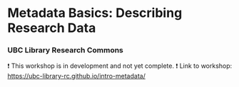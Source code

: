 # Metadata Basics: Describing Research Data
### UBC Library Research Commons
:heavy_exclamation_mark: This workshop is in development and not yet complete. :heavy_exclamation_mark: 
Link to workshop: https://ubc-library-rc.github.io/intro-metadata/
